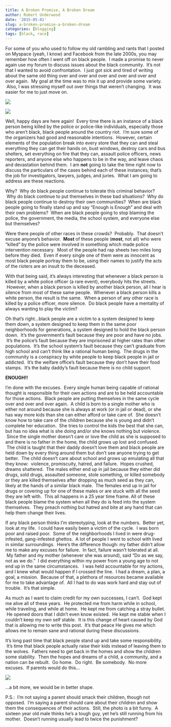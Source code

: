 ```yaml
---
title: A Broken Promise, A Broken Dream
author: Robert Underwood
date: '2015-05-01'
slug: a-broken-promise-a-broken-dream
categories: [blogging]
tags: [black, race]
---
```


For some of you who used to follow my old rambling and rants that I posted on Myspace (yeah, I know) and Facebook from the late 2000s, you may remember how often I went off on black people.  I made a promise to never again use my forum to discuss issues about the black community.  It’s not that I wanted to avoid confrontation.  I just got sick and tired of writing about the same old thing over and over and over and over and over and over again.  My goal at the time was to mix it up and provide some variety.  Also, I was stressing myself out over things that weren’t changing.  It was easier for me to just move on.

![](https://i2.wp.com/s.newsweek.com/sites/www.newsweek.com/files/styles/full/public/2015/04/27/2015-04-28t005951z1lynxmpeb3r00irtroptp4usa-police-baltimore.JPG)

![](https://i0.wp.com/media.breitbart.com/media/2015/04/baltimore-riot-police-car-AFP-640x480.jpg)

Well, happy days are here again!  Every time there is an instance of a black person being killed by the police or police-like individuals, especially those who aren’t black, black people around the country riot.  I’m sure some of the organizers had good and reasonable intentions.  However, certain elements of the population break into every store that they can and steal everything they can get their hands on, bust windows, destroy cars and bus shelters, set everything on fire that they can, assault police officers, news reporters, and anyone else who happens to be in the way, and leave chaos and devastation behind them.  I am **not** going to take the time right now to discuss the particulars of the cases behind each of these instances; that’s the job for investigators, lawyers, judges, and juries.  What I am going to address are these reactions.

Why?  Why do black people continue to tolerate this criminal behavior?  Why do black continue to put themselves in these bad situations?  Why do black people continue to destroy their own communities?  When are black people going to finally stand up and say “Enough is Enough” and deal with their own problems?  When are black people going to stop blaming the police, the government, the media, the school system, and everyone else but themselves?

Were there people of other races in these crowds?  Probably.  That doesn’t excuse anyone’s behavior.  **Most** of these people (**most**, not all) who were “killed” by the police were involved in something which made police intervention necessary.  Most of the people had rap sheets two miles long before they died.  Even if every single one of them were as innocent as most black people portray them to be, using their names to justify the acts of the rioters are an insult to the deceased.

With that being said, it’s always interesting that whenever a black person is killed by a white police officer (a rare event), everybody hits the streets.  However, when a black person is killed by another black person, all I hear is silence from most of these same people.  Whenever a black person kills a white person, the result is the same.  When a person of any other race is killed by a police officer, more silence.  Do black people have a mentality of always wanting to play the victim?

Oh that’s right…black people are a victim to a system designed to keep them down, a system designed to keep them in the same poor neighborhoods for generations, a system designed to hold the black person down.  It’s the government’s fault because they are poor and have no jobs.  It’s the police’s fault because they are imprisoned at higher rates than other populations.  It’s the school system’s fault because they can’t graduate from high school and can’t think like a rational human being.  The drugs in the community is a conspiracy by white people to keep black people in jail or addicted.  It’s the welfare office’s fault because they don’t have their food stamps.  It’s the baby daddy’s fault because there is no child support.

**ENOUGH!!**

I’m done with the excuses.  Every single human being capable of rational thought is responsible for their own actions and are to be held accountable for those actions.  Black people are putting themselves in the same cycle over and over and over again.  A child is born to a single mother who is either not around because she is always at work (or in jail or dead), or she has way more kids than she can either afford or take care of.  She doesn’t know how to take care of the children because she is young and didn’t complete her education.  She tries to control the kids the best that she can, but has no idea what is she doing and/or she knows nothing but violence.  Since the single mother doesn’t care or love the child as she is supposed to and there is no father in the home, the child grows up lost and confused.  The child is taught that their daddy doesn’t love them and black people are held down by every thing around them but don’t see anyone trying to get better.  The child doesn’t care about school and grows up emulating all that they know:  violence, promiscuity, hatred, and failure.  Hopes crushed, dreams shattered.  The males either end up in jail because they either did drugs, sold drugs, assaulted someone, stole something, or killed somebody or they are killed themselves after dropping as much seed as they can, likely at the hands of a similar black male.  The females end up in jail for drugs or covering up for one of these males or are stuck with all the seed they are left with.  This all happens in a 25 year time frame. All of these black people blame the system when all they do is feed into the system themselves.  They preach nothing but hatred and bite at any hand that can help them change their lives.

If any black person thinks I’m stereotyping, look at the numbers.  Better yet, look at my life.  I could have easily been a victim of the cycle.  I was born poor and raised poor.  Some of the neighborhoods I lived in were drug-infested, gang-infested ghettos.  A lot of people I went to school with lived in similar surroundings.  Here’s the difference though: my father didn’t allow me to make any excuses for failure.  In fact, failure wasn’t tolerated at all.  My father and my mother (whenever she was around), said “Do as we say, not as we do.”  I did everything within my power from a young age to not end up in the same circumstances.   I was held accountable for my actions, and I knew what would happen if I crossed the line.  I had a dream, a plan, a goal, a mission.  Because of that, a plethora of resources became available for me to take advantage of.  All I had to do was work hard and stay out of trouble.  It’s that simple.

As much as I want to claim credit for my own successes, I can’t.  God kept me alive all of these years.  He protected me from harm while in school, while traveling, and while at home.  He kept me from catching a stray bullet.  He opened doors that I didn’t even know existed.  He kept me stable when I couldn’t keep my own self stable.  It is this change of heart caused by God that is allowing me to write this post.  It’s that peace He gives me which allows me to remain sane and rational during these discussions.

It’s long past time that black people stand up and take some responsibility.  It’s time that black people actually raise their kids instead of leaving them to the wolves.  Fathers need to get back in the homes and show the children some stability.  Then the hopes and dreams of a child, a community, and a nation can be rebuilt.  Go home.  Do right.  Be somebody.  No more excuses.  If parents would do this…

![](https://tbmwomenintheworld2016.files.wordpress.com/2015/04/screen-shot-2015-04-28-at-11-31-04-am1.png)

…a bit more, we would be in better shape.

P.S.:  I’m not saying a parent should smack their children, though not opposed.  I’m saying a parent should care about their children and show them the consequences of their actions.  Still, the photo is a bit funny.  A sixteen year old male thinks he’s a tough guy, yet he’s still running from his mother.  Doesn’t running usually lead to twice the punishment?

